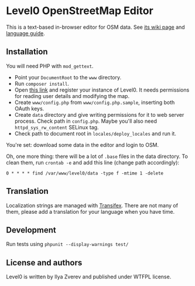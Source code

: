 # Level0 OpenStreetMap Editor

This is a text-based in-browser editor for OSM data. See [its wiki page](http://wiki.openstreetmap.org/wiki/Level0) and [language guide](http://wiki.openstreetmap.org/wiki/Level0L).

## Installation

You will need PHP with `mod_gettext`.

* Point your `DocumentRoot` to the `www` directory.
* Run `composer install`.
* Open [this link](https://www.openstreetmap.org/oauth2/applications/new) and register your instance of Level0. It needs permissions for reading user details and modifying the map.
* Create `www/config.php` from `www/config.php.sample`, inserting both OAuth keys.
* Create `data` directory and give writing permissions for it to web server process. Check path in `config.php`. Maybe you'll also need `httpd_sys_rw_content` SELinux tag.
* Check path to document root in `locales/deploy_locales` and run it.

You're set: download some data in the editor and login to OSM.

Oh, one more thing: there will be a lot of `.base` files in the data directory. To clean them, run `crontab -e` and add this line (change path accordingly):

    0 * * * * find /var/www/level0/data -type f -mtime 1 -delete

## Translation

Localization strings are managed with [Transifex](https://www.transifex.com/projects/p/level0/). There are not many of them, please add a translation for your language when you have time.

## Development

Run tests using `phpunit --display-warnings test/`

## License and authors

Level0 is written by Ilya Zverev and published under WTFPL license.
